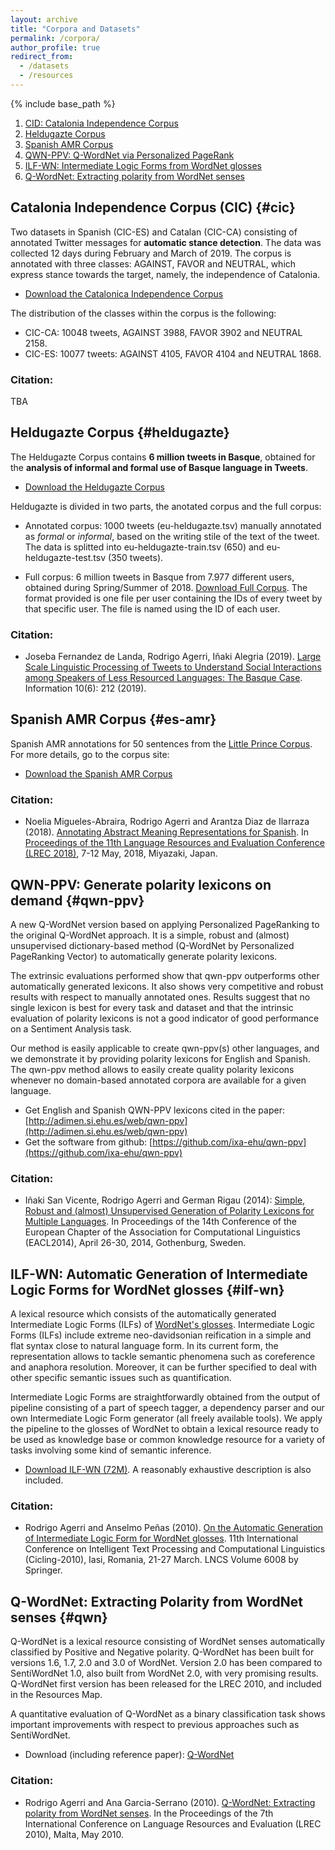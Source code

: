 ```yaml
---
layout: archive
title: "Corpora and Datasets"
permalink: /corpora/
author_profile: true
redirect_from:
  - /datasets
  - /resources
---
```


{% include base_path %}

1. [CID: Catalonia Independence Corpus](#cic)
2. [Heldugazte Corpus](#heldugazte)
3. [Spanish AMR Corpus](#es-amr)
4. [QWN-PPV: Q-WordNet via Personalized PageRank](#qwn-ppv)
5. [ILF-WN: Intermediate Logic Forms from WordNet glosses](#ilf-wn)
6. [Q-WordNet: Extracting polarity from WordNet senses](#qwn)

## Catalonia Independence Corpus (CIC) {#cic}

Two datasets in Spanish (CIC-ES) and Catalan (CIC-CA) consisting of annotated Twitter messages for **automatic stance detection**. The data was collected 12 days during February and March of 2019. The corpus is annotated with three classes: AGAINST, FAVOR and NEUTRAL, which express stance towards the target, namely, the independence of Catalonia.

+ [Download the Catalonica Independence Corpus](https://github.com/ixa-ehu/catalonia-independence-dataset)

The distribution of the classes within the corpus is the following:

+ CIC-CA: 10048 tweets, AGAINST 3988, FAVOR 3902 and NEUTRAL 2158.
+ CIC-ES: 10077 tweets: AGAINST 4105, FAVOR 4104 and NEUTRAL 1868.

### Citation:

TBA

## Heldugazte Corpus {#heldugazte}

The Heldugazte Corpus contains **6 million tweets in Basque**, obtained for the **analysis of informal and formal use of Basque language in Tweets**.

+ [Download the Heldugazte Corpus](https://github.com/ixa-ehu/heldugazte-corpus)

Heldugazte is divided in two parts, the anotated corpus and the full corpus:

+ Annotated corpus: 1000 tweets (eu-heldugazte.tsv) manually annotated as *formal* or *informal*, based on the writing stile of the text of the tweet. The data is splitted into eu-heldugazte-train.tsv (650) and eu-heldugazte-test.tsv (350 tweets).

+ Full corpus: 6 million tweets in Basque from 7.977 different users, obtained during Spring/Summer of 2018. [Download Full Corpus](http://ixa2.si.ehu.es/heldugazte-corpus/heldugazte-osoa.tar.gz). The format provided is one file per user containing the IDs of every tweet by that specific user. The file is named using the ID of each user.

### Citation:

+ Joseba Fernandez de Landa, Rodrigo Agerri, Iñaki Alegria (2019). [Large Scale Linguistic Processing of Tweets to Understand Social Interactions among Speakers of Less Resourced Languages: The Basque Case](https://www.mdpi.com/2078-2489/10/6/212/htm). Information 10(6): 212 (2019).

## Spanish AMR Corpus {#es-amr}

Spanish AMR annotations for 50 sentences from the [Little Prince Corpus](https://amr.isi.edu/download/amr-bank-v1.6.txt). For more details, go to the corpus site:

+ [Download the Spanish AMR Corpus](https://github.com/ixa-ehu/amr-corpus-spanish)

### Citation:

+ Noelia Migueles-Abraira, Rodrigo Agerri and Arantza Diaz de Ilarraza (2018). [Annotating Abstract Meaning Representations for Spanish](http://www.lrec-conf.org/proceedings/lrec2018/pdf/743.pdf). In [Proceedings of the 11th Language Resources and Evaluation Conference (LREC 2018)](http://lrec2018.lrec-conf.org/en/), 7-12 May, 2018, Miyazaki, Japan.

## QWN-PPV: Generate polarity lexicons on demand {#qwn-ppv}

A new Q-WordNet version based on applying Personalized PageRanking to the original Q-WordNet approach. It is a simple, robust and (almost) unsupervised dictionary-based method (Q-WordNet by Personalized PageRanking Vector) to automatically generate polarity lexicons.

The extrinsic evaluations performed show that qwn-ppv outperforms other automatically generated lexicons. It also shows very competitive and robust results with respect to manually annotated ones. Results suggest that no single lexicon is best for every task and dataset and that the intrinsic evaluation of polarity lexicons is not a good indicator of good performance on a Sentiment Analysis task.

Our method is easily applicable to create qwn-ppv(s) other languages, and we demonstrate it by providing polarity lexicons for English and Spanish. The qwn-ppv method allows to easily create quality polarity lexicons whenever no domain-based annotated corpora are available for a given language.

+ Get English and Spanish QWN-PPV lexicons cited in the paper: [http://adimen.si.ehu.es/web/qwn-ppv](http://adimen.si.ehu.es/web/qwn-ppv)
+ Get the software from github: [https://github.com/ixa-ehu/qwn-ppv](https://github.com/ixa-ehu/qwn-ppv)

### Citation:

+ Iñaki San Vicente, Rodrigo Agerri and German Rigau (2014): [Simple, Robust and (almost) Unsupervised Generation of Polarity Lexicons for Multiple Languages](http://aclweb.org/anthology/E/E14/E14-1010.pdf). In Proceedings of the 14th Conference of the European Chapter of the Association for Computational Linguistics (EACL2014), April 26-30, 2014, Gothenburg, Sweden.

## ILF-WN: Automatic Generation of Intermediate Logic Forms for WordNet glosses {#ilf-wn}

A lexical resource which consists of the automatically generated Intermediate Logic Forms (ILFs) of [WordNet's glosses](http://wordnet.princeton.edu/). Intermediate Logic Forms (ILFs) include extreme neo-davidsonian reification in a simple and flat syntax close to natural language form. In its current form, the representation allows to tackle semantic phenomena such as coreference and anaphora resolution. Moreover, it can be further specified to deal with other specific semantic issues such as quantification.

Intermediate Logic Forms are straightforwardly obtained from the output of pipeline consisting of a part of speech tagger, a dependency parser and our own Intermediate Logic Form generator (all freely available tools). We apply the pipeline to the glosses of WordNet to obtain a lexical resource ready to be used as knowledge base or common knowledge resource for a variety of tasks involving some kind of semantic inference.

+ [Download ILF-WN (72M)](http://nlp.uned.es/semantics/ilf/ILFWN.v.0.2.tar.gz). A reasonably exhaustive description is also included.

### Citation:

+ Rodrigo Agerri and Anselmo Peñas (2010). [On the Automatic Generation of Intermediate Logic Form for WordNet glosses](papers/ilf.pdf). 11th International Conference on Intelligent Text Processing and Computational Linguistics (Cicling-2010), Iasi, Romania, 21-27 March. LNCS Volume 6008 by Springer.

## Q-WordNet: Extracting Polarity from WordNet senses {#qwn}

Q-WordNet is a lexical resource consisting of WordNet senses automatically classified by Positive and Negative polarity. Q-WordNet has been built for versions 1.6, 1.7, 2.0 and 3.0 of WordNet. Version 2.0 has been compared to SentiWordNet 1.0, also built from WordNet 2.0, with very promising results. Q-WordNet first version has been released for the LREC 2010, and included in the Resources Map.

A quantitative evaluation of Q-WordNet as a binary classification task shows important improvements with respect to previous approaches such as SentiWordNet.

+ Download (including reference paper): [Q-WordNet](https://ragerri.github.io/files/qwordnet-0.3.tar.gz)

### Citation:

+ Rodrigo Agerri and Ana Garcia-Serrano (2010). [Q-WordNet: Extracting polarity from WordNet senses](papers/qwn.pdf). In the Proceedings of the 7th International Conference on Language Resources and Evaluation (LREC 2010), Malta, May 2010.